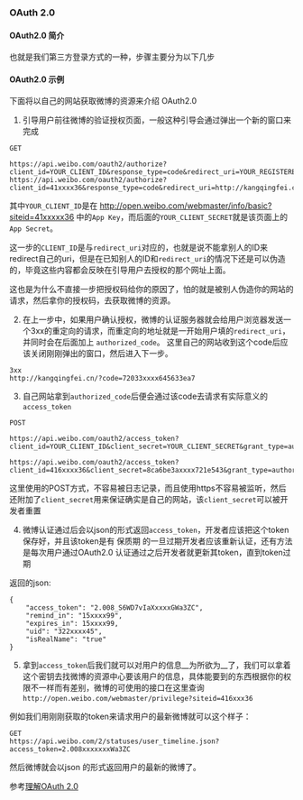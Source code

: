 ### OAuth 2.0

#### OAuth2.0 简介
也就是我们第三方登录方式的一种，步骤主要分为以下几步


#### OAuth2.0 示例

下面将以自己的网站获取微博的资源来介绍 OAuth2.0 

1. 引导用户前往微博的验证授权页面，一般这种引导会通过弹出一个新的窗口来完成

``` 
GET 

https://api.weibo.com/oauth2/authorize?client_id=YOUR_CLIENT_ID&response_type=code&redirect_uri=YOUR_REGISTERED_REDIRECT_URI
https://api.weibo.com/oauth2/authorize?client_id=41xxxx36&response_type=code&redirect_uri=http://kangqingfei.cn
```

其中`YOUR_CLIENT_ID`是在 http://open.weibo.com/webmaster/info/basic?siteid=41xxxxx36 中的`App Key`，而后面的`YOUR_CLIENT_SECRET`就是该页面上的`App Secret`。

这一步的`CLIENT_ID`是与`redirect_uri`对应的，也就是说不能拿别人的ID来redirect自己的uri，但是在已知别人的ID和`redirect_uri`的情况下还是可以伪造的，毕竟这些内容都会反映在引导用户去授权的那个网址上面。

这也是为什么不直接一步把授权码给你的原因了，怕的就是被别人伪造你的网站的请求，然后拿你的授权码，去获取微博的资源。


2. 在上一步中，如果用户确认授权，微博的认证服务器就会给用户浏览器发送一个3xx的重定向的请求，而重定向的地址就是一开始用户填的`redirect_uri`，并同时会在后面加上 `authorized_code`。 这里自己的网站收到这个code后应该关闭刚刚弹出的窗口，然后进入下一步。

```
3xx
http://kangqingfei.cn/?code=72033xxxx645633ea7
```

3. 自己网站拿到`authorized_code`后便会通过该code去请求有实际意义的`access_token`

```
POST 

https://api.weibo.com/oauth2/access_token?client_id=YOUR_CLIENT_ID&client_secret=YOUR_CLIENT_SECRET&grant_type=authorization_code&redirect_uri=YOUR_REGISTERED_REDIRECT_URI&code=CODE

https://api.weibo.com/oauth2/access_token?client_id=416xxxx36&client_secret=8ca6be3axxxx721e543&grant_type=authorization_code&redirect_uri=http://kangqingfei.cn&code=72xxxx33ea7
```
这里使用的POST方式，不容易被日志记录，而且使用https不容易被监听，然后还附加了`client_secret`用来保证确实是自己的网站，该`client_secret`可以被开发者重置


4. 微博认证通过后会以json的形式返回`access_token`，开发者应该把这个token保存好，并且该token是有 保质期 的一旦过期开发者应该重新认证，还有方法是每次用户通过OAuth2.0 认证通过之后开发者就更新其token，直到token过期

返回的json: 

```
{
    "access_token": "2.008_S6WD7vIaXxxxxGWa3ZC",
    "remind_in": "15xxxx99",
    "expires_in": 15xxxx99,
    "uid": "322xxxx45",
    "isRealName": "true"
}
```

5. 拿到`access_token`后我们就可以对用户的信息__为所欲为__了，我们可以拿着这个密钥去找微博的资源中心要该用户的信息，具体能要到的东西根据你的权限不一样而有差别，微博的可使用的接口在这里查询`http://open.weibo.com/webmaster/privilege?siteid=416xxx36`

例如我们用刚刚获取的token来请求用户的最新微博就可以这个样子：

```
GET
https://api.weibo.com/2/statuses/user_timeline.json?access_token=2.008xxxxxxxWa3ZC
```

然后微博就会以json 的形式返回用户的最新的微博了。

参考[理解OAuth 2.0](http://www.ruanyifeng.com/blog/2014/05/oauth_2_0.html)